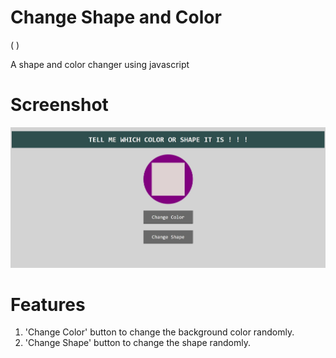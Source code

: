 # Change Shape and Color

(  )

A shape and color changer using javascript

# Screenshot

![](https://github.com/SwetaJaiswal9/Change-Shape-and-Color/blob/master/Screenshot.jpg)

# Features
1. 'Change Color' button to change the background color randomly.
2. 'Change Shape' button to change the shape randomly.
